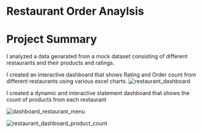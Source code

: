 # Restaurant Order Anaylsis

# Project Summary

I analyzed a data genarated from a mock dataset consisting of different restaurants and their products and ratings.

I created an interactive dashboard that shows Rating and Order count from different restaurants using various excel charts.
![restaurant_dashboard](https://github.com/amiegirl/Data_Analyst_Portfolio_Projects/assets/81017006/90fa892b-cf2f-4909-9daa-83499fadb966)


I created a dynamic and interactive statement dashboard that shows the count of products from each restaurant


![dashboard_restaurant_menu](https://github.com/amiegirl/Data_Analyst_Portfolio_Projects/assets/81017006/c89a3f01-e21a-4c95-997d-d05b13e3e0c9)


![restaurant_dashboard_product_count](https://github.com/amiegirl/Data_Analyst_Portfolio_Projects/assets/81017006/feb4880d-7114-44bc-a8ed-83c1de97f5f0)


